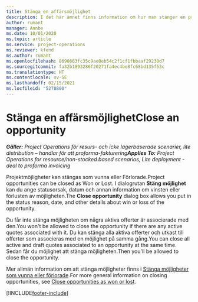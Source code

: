 ```yaml
---
title: Stänga en affärsmöjlighet
description: I det här ämnet finns information om hur man stänger en projektmöjlighet.
author: rumant
manager: Annbe
ms.date: 10/01/2020
ms.topic: article
ms.service: project-operations
ms.reviewer: kfend
ms.author: rumant
ms.openlocfilehash: 8698663fc35c9ae0eb54c2f1cf1fbbaaf29230d7
ms.sourcegitcommit: fa32b1893286f20271fa4ec4be8fc68bd135f53c
ms.translationtype: HT
ms.contentlocale: sv-SE
ms.lasthandoff: 02/15/2021
ms.locfileid: "5278800"
---
```

# <a name="close-an-opportunity"></a><span data-ttu-id="2b1d4-103">Stänga en affärsmöjlighet</span><span class="sxs-lookup"><span data-stu-id="2b1d4-103">Close an opportunity</span></span>

<span data-ttu-id="2b1d4-104">_**Gäller:** Project Operations för resurs- och icke lagerbaserade scenarier, lite distribution – handlar för att proforma-fakturering_</span><span class="sxs-lookup"><span data-stu-id="2b1d4-104">_**Applies To:** Project Operations for resource/non-stocked based scenarios, Lite deployment - deal to proforma invoicing_</span></span>

<span data-ttu-id="2b1d4-105">Projektmöjligheter kan stängas som vunna eller Förlorade.</span><span class="sxs-lookup"><span data-stu-id="2b1d4-105">Project opportunities can be closed as Won or Lost.</span></span> <span data-ttu-id="2b1d4-106">I dialogrutan **Stäng möjlighet** kan du ange statusorsak, datum och annan information om vinsten eller förlusten av möjligheten.</span><span class="sxs-lookup"><span data-stu-id="2b1d4-106">The **Close opportunity** dialog box allows you put in the status reason, date, and other details about win or loss of the opportunity.</span></span>

<span data-ttu-id="2b1d4-107">Du får inte stänga möjligheten om några aktiva offerter är associerade med den.</span><span class="sxs-lookup"><span data-stu-id="2b1d4-107">You won't be allowed to close the opportunity if there are any active quotes associated with it.</span></span> <span data-ttu-id="2b1d4-108">Du kan stänga alla aktiva offerter och utkast till offerter som associeras med en möjlighet på samma gång.</span><span class="sxs-lookup"><span data-stu-id="2b1d4-108">You can close all active and draft quotes associated to an opportunity at the same time.</span></span> <span data-ttu-id="2b1d4-109">Sedan får du möjlighet att stänga möjligheten.</span><span class="sxs-lookup"><span data-stu-id="2b1d4-109">Then you'll be allowed to close the opportunity.</span></span>

<span data-ttu-id="2b1d4-110">Mer allmän information om att stänga möjligheter finns i [Stänga möjligheter som vunna eller förlorade](https://docs.microsoft.com/dynamics365/sales-enterprise/close-opportunity-won-lost-sales).</span><span class="sxs-lookup"><span data-stu-id="2b1d4-110">For more general information on closing opportunities, see [Close opportunities as won or lost](https://docs.microsoft.com/dynamics365/sales-enterprise/close-opportunity-won-lost-sales).</span></span>


[!INCLUDE[footer-include](../includes/footer-banner.md)]
